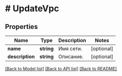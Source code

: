 # # UpdateVpc

## Properties

Name | Type | Description | Notes
------------ | ------------- | ------------- | -------------
**name** | **string** | Имя сети. | [optional]
**description** | **string** | Описание. | [optional]

[[Back to Model list]](../../README.md#models) [[Back to API list]](../../README.md#endpoints) [[Back to README]](../../README.md)
